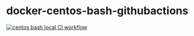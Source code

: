 # docker-centos-bash-githubactions
[![centos bash local CI workflow](https://github.com/githubfoam/docker-centos-bash-githubactions/actions/workflows/centos-wf.yml/badge.svg?branch=main)](https://github.com/githubfoam/docker-centos-bash-githubactions/actions/workflows/centos-wf.yml)  
